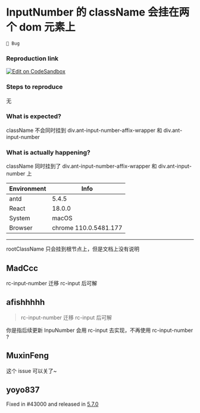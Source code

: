 # InputNumber 的 className 会挂在两个 dom 元素上

`🐛 Bug`

### Reproduction link

[![Edit on CodeSandbox](https://codesandbox.io/static/img/play-codesandbox.svg)](https://codesandbox.io/s/zi-ding-yi-zhuang-tai-antd-5-4-5-forked-vlugn7?file=/demo.tsx)

### Steps to reproduce

无

### What is expected?

className 不会同时挂到 div.ant-input-number-affix-wrapper 和 div.ant-input-number

### What is actually happening?

className 同时挂到了 div.ant-input-number-affix-wrapper 和 div.ant-input-number 上

| Environment | Info                  |
| ----------- | --------------------- |
| antd        | 5.4.5                 |
| React       | 18.0.0                |
| System      | macOS                 |
| Browser     | chrome 110.0.5481.177 |

---

rootClassName 只会挂到根节点上，但是文档上没有说明

<!-- generated by ant-design-issue-helper. DO NOT REMOVE -->

## MadCcc

rc-input-number 迁移 rc-input 后可解

## afishhhhh

> rc-input-number 迁移 rc-input 后可解

你是指后续更新 InpuNumber 会用 rc-input 去实现，不再使用 rc-input-number ?

## MuxinFeng

这个 issue 可以关了~

## yoyo837

Fixed in #43000 and released in [5.7.0](https://github.com/ant-design/ant-design/releases/tag/5.7.0)
